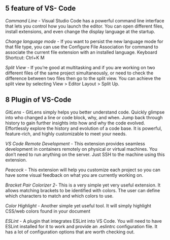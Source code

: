 ## 5 feature of VS- Code 
*Command Line* - Visual Studio Code has a powerful command line interface that lets you control how you launch the editor. You can open different files, install extensions, and even change the display language at the startup.


*Change language mode* - If you want to persist the new language mode for that file type, you can use the Configure File Association for command to associate the current file extension with an installed language.
Keyboard Shortcut: Ctrl+K M

*Split View* - If you’re good at multitasking and if you are working on two different files of the same project simultaneously, or need to check the difference between two files then go to the split view.
You can achieve the split view by selecting View > Editor Layout > Split Up.


## 8 Plugin of VS-Code

*GitLens* - GitLens simply helps you better understand code. Quickly glimpse into who changed a line or code block, why, and when. Jump back through history to gain further insights into how and why the code evolved. Effortlessly explore the history and evolution of a code base. It is powerful, feature-rich, and highly customizable to meet your needs.



*VS Code Remote Development* - This extension provides seamless development in containers remotely on physical or virtual machines. You don’t need to run anything on the server. Just SSH to the machine using this extension.

 *Peacock* -  This extension will help you customize each project so you can have some visual feedback on what you are currently working on.

*Bracket Pair Colorizer 2*- This is a very simple yet very useful extension. It allows matching brackets to be identified with colors. The user can define which characters to match and which colors to use.

*Color Highlight* - Another simple yet useful tool. It will simply highlight CSS/web colors found in your document

*ESLint* - A plugin that integrates ESLint into VS Code. You will need to have ESLint installed for it to work and provide an .eslintrc configuration file.
It has a lot of configuration options that are worth checking out.

